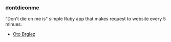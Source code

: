 ### dontdieonme

"Don't die on me is" simple Ruby app that makes request to website every 5 minues.

- [Oto Brglez](https://github.com/otobrglez)

